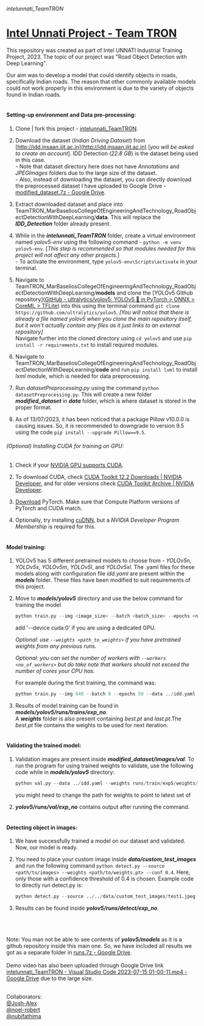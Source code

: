 ###### *intelunnati_TeamTRON*

# **<u>Intel Unnati Project - Team TRON</u>**

This repository was created as part of Intel UNNATI Industrial Training Project, 2023. The topic of our project was "Road Object Detection with Deep Learning". <br>

Our aim was to develop a model that could identify objects in roads, specifically Indian roads. The reason that other commonly available models could not work properly in this environment is due to the variety of objects found in Indian roads. <br><br>

#### Setting-up environment and Data pre-processing:

1. Clone | fork this project - [intelunnati_TeamTRON](https://github.com/noel-robert/intelunnati_TeamTRON). <br>

2. Download the dataset (_Indian Driving Dataset_) from [http://idd.insaan.iiit.ac.in](http://idd.insaan.iiit.ac.in) [_you will be asked to create an account_]. IDD Detection (_22.8 GB_) is the dataset being used in this case. <br> - Note that dataset directory here does not have _Annotations_  and _JPEGImages_ folders due to the large size of the dataset.<br> - Also, instead of downloading the dataset, you can directly download the preprocessed dataset I have uploaded to Google Drive - [modified_dataset.7z - Google Drive](https://drive.google.com/file/d/11eG27ohpZH5FOSOTJtI7AwwArKm753ap/view?usp=sharing). <br>

3. Extract downloaded dataset and place into TeamTRON_MarBaseliosCollegeOfEngineeringAndTechnology_RoadObjectDetectionWithDeepLearning/**data**. This will replace the ***IDD_Detection*** folder already present. <br>

4. While in the ***intelunnati_TeamTRON*** folder, create a virtual environment named _yolov5-env_ using the following command - `python -m venv yolov5-env`. [*This step is recommended so that modules needed for this project will not affect any other projects.*]<br> - To activate the environment, type `yolov5-env\Scripts\activate` in your terminal. <br>

5. Navigate to TeamTRON_MarBaseliosCollegeOfEngineeringAndTechnology_RoadObjectDetectionWithDeepLearning/**models** and clone the [YOLOv5 Github repository]([GitHub - ultralytics/yolov5: YOLOv5 🚀 in PyTorch &gt; ONNX &gt; CoreML &gt; TFLite](https://github.com/ultralytics/yolov5)) into this using the terminal command `git clone https://github.com/ultralytics/yolov5`. *[You will notice that there is already a file named yolov5 when you clone the main repository itself, but it won't actually contain any files as it just links to an external repository]* <br>Navigate further into the cloned directory using `cd yolov5` and use `pip install -r requirements.txt` to install required modules. <br>

6. Navigate to TeamTRON_MarBaseliosCollegeOfEngineeringAndTechnology_RoadObjectDetectionWithDeepLearning/**code** and run `pip install lxml` to install *lxml* module, which is needed for data preprocessing. <br>

7. Run *datasetPreprocessing.py* using the command `python datasetPreprocessing.py`. This will create a new folder ***modified_dataset*** in ***data*** folder, which is where dataset is stored in the proper format. <br>

8. As of 13/07/2023, it has been noticed that a package Pillow v10.0.0 is causing issues. So, it is recommended to downgrade to version 9.5 using the code `pip install --upgrade Pillow==9.5`. <br>

###### (Optional) Installing CUDA for training on GPU:

1. Check if your [NVIDIA GPU supports CUDA](https://developer.nvidia.com/cuda-gpus). <br>

2. To download CUDA, check [CUDA Toolkit 12.2 Downloads | NVIDIA Developer](https://developer.nvidia.com/cuda-downloads), and for older versions check [CUDA Toolkit Archive | NVIDIA Developer](https://developer.nvidia.com/cuda-toolkit-archive). <br>

3. [Download](https://pytorch.org/get-started/locally/) PyTorch. Make sure that Compute Platform versions of PyTorch and CUDA match. <br>

4. Optionally, try installing [cuDNN](https://developer.nvidia.com/cudnn), but a *NVIDIA Developer Program Membership* is required for this. <br> <br>

#### Model training:

1. YOLOv5 has 5 different pretrained models to choose from - *YOLOv5n*, *YOLOv5s*, *YOLOv5m*, *YOLOv5l*, and *YOLOv5xl*. The .yaml files for these models along with configuration file *idd.yaml* are present within the ***models*** folder. These files have been modified to suit requirements of this project. <br>

2. Move to ***models/yolov5*** directory and use the below command for training the model
   
   ```python
   python train.py --img <image_size> --batch <batch_size> --epochs <num_epochs> --data <data/data.yaml> --cfg <path_to_model_config>
   ```
   
   add '--device cuda:0' if you are using a dedicated GPU.
   
   *Optional: use `--weights <path_to_weights>` if you have pretrained weights from any previous runs.*
   
   *Optional: you can set the number of workers with `--workers <no_of_workers>` but do take note that workers should not exceed the number of cores your CPU has.*
   
   For example during the first training, the command was:
   
   ```python
   python train.py --img 640 --batch 8 --epochs 50 --data ../idd.yaml --cfg ../yolov5n.yaml --device cuda:0 --workers 8
   ```

3. Results of model training can be found in ***models/yolov5/runs/trains/exp_no***.<br>A ***weights*** folder is also present containing *best.pt* and *last.pt*.The *best.pt* file contains the weights to be used for next iteration. <br> <br>

#### Validating the trained model:

1. Validation images are present inside ***modified_dataset/images/val***. To run the program for using trained weights to validate, use the following code while in ***models/yolov5*** directory: <br>
   
   ```python
   python val.py --data ../idd.yaml --weights runs/train/exp5/weights/best.pt --device cuda:0
   ```
   
   you might need to change the path for weights to point to latest set of 

2. ***yolov5/runs/val/exp_no*** contains output after running the command. <br> <br>

#### Detecting object in images:

1. We have successfully trained a model on our dataset and validated. Now, our model is ready.

2. You need to place your custom image inside ***data/custom_test_images*** and run the following command `python detect.py --source <path/to/images> --weights <path/to/weights.pt> --conf 0.4`. Here, only those with a confidence threshold of 0.4 is chosen. Example code to directly run detect.py is:<br>
   
   ```python
   python detect.py --source ../../data/custom_test_images/test1.jpeg --weights runs/train/exp5/weights/best.pt --conf 0.4
   ```

3. Results can be found inside ***yolov5/runs/detect/exp_no***. <br> <br> <br> <br>

Note: You man not be able to see contents of ***yolov5/models*** as it is a github repository inside this main one. So, we have included all results we got as a separate folder in [runs.7z - Google Drive](https://drive.google.com/file/d/1b9dsNeczHFCALR3tDcBCGzoRMX_szgQI/view?usp=drive_link). <br> <br> Demo video has also been uploaded through Google Drive link [intelunnati_TeamTRON - Visual Studio Code 2023-07-15 01-00-11.mp4 - Google Drive](https://drive.google.com/file/d/1fqE9ToE9gPHpq68IN1d_Efieel7MafPw/view?usp=drive_link) due to the large size. <br> <br>

Collaborators:  
 [@Josh-Alex](https://github.com/JoshAlex12)  
 [@noel-robert](https://github.com/noel-robert)  
 [@nubifathima](https://github.com/nubifathima)
